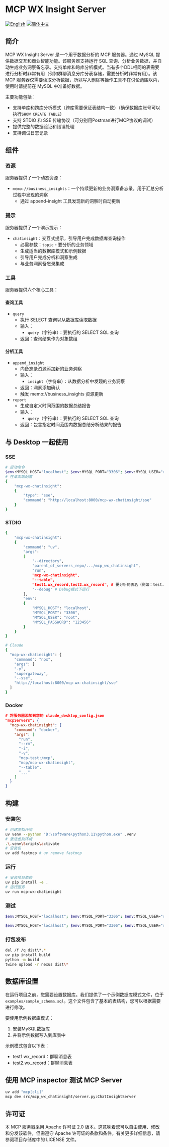 # MCP WX Insight Server

[![English](https://img.shields.io/badge/English-Click-yellow)](README.md)
[![简体中文](https://img.shields.io/badge/简体中文-点击查看-orange)](README-zh.md)

## 简介
MCP WX Insight Server 是一个用于数据分析的 MCP 服务器。通过 MySQL 提供数据交互和商业智能功能。该服务器支持运行 SQL 查询、分析业务数据，并自动生成业务洞察备忘录。支持单库和跨库分析模式。当有多个DDL相同的表需要进行分析时非常有用（例如群聊消息分库分表存储，需要分析时非常有用）。该 MCP 服务器仅需要读取分析数据，所以写入删除等操作工具不在讨论范围以内，使用时请提前在 MySQL 中准备好数据。

主要功能包括：
- 支持单库和跨库分析模式（跨库需要保证表结构一致）（确保数据库账号可以执行`SHOW CREATE TABLE`）
- 支持 STDIO 和 SSE 传输协议（可分别用Postman进行MCP协议的调试）
- 提供完整的数据验证和错误处理
- 支持调试日志记录

## 组件

### 资源
服务器提供了一个动态资源：
- `memo://business_insights`：一个持续更新的业务洞察备忘录，用于汇总分析过程中发现的洞察
  - 通过 append-insight 工具发现新的洞察时自动更新

### 提示
服务器提供了一个演示提示：
- `chatinsight`：交互式提示，引导用户完成数据库查询操作
  - 必需参数：`topic` - 要分析的业务领域
  - 生成适当的数据库模式和示例数据
  - 引导用户完成分析和洞察生成
  - 与业务洞察备忘录集成

### 工具
服务器提供六个核心工具：

#### 查询工具
- `query`
   - 执行 SELECT 查询以从数据库读取数据
   - 输入：
     - `query`（字符串）：要执行的 SELECT SQL 查询
   - 返回：查询结果作为对象数组

#### 分析工具
- `append_insight`
   - 向备忘录资源添加新的业务洞察
   - 输入：
     - `insight`（字符串）：从数据分析中发现的业务洞察
   - 返回：洞察添加确认
   - 触发 memo://business_insights 资源更新
- `report`
   - 生成自定义时间范围的数据总结报告
   - 输入：
     - `query`（字符串）：要执行的 SELECT SQL 查询
   - 返回：包含指定时间范围内数据总结分析结果的报告

## 与 Desktop 一起使用

### SSE
```bash
# 启动命令
$env:MYSQL_HOST="localhost"; $env:MYSQL_PORT="3306"; $env:MYSQL_USER="root"; $env:MYSQL_PASSWORD="123456"; uv run mcp-wx-chatinsight --table "test1.wx_record,test2.wx_record" --transport "sse" --port 8000 --sse_path "/mcp-wx-chatinsight/sse" --debug
# 在桌面端配置
{
    "mcp-wx-chatinsight":
    {
        "type": "sse",
        "command": "http://localhost:8000/mcp-wx-chatinsight/sse"
    }
}
```

### STDIO
```bash
{
    "mcp-wx-chatinsight":
    {
        "command": "uv",
        "args":
        [
            "--directory",
            "parent_of_servers_repo/.../mcp_wx_chatinsight",
            "run",
            "mcp-wx-chatinsight",
            "--table",
            "test1.wx_record,test2.wx_record", # 要分析的表名（例如：test.wx_record，传入多个时请用英文逗号分隔）
            "--debug" # Debug模式下运行
        ],
        "env":
        {
            "MYSQL_HOST": "localhost",
            "MYSQL_PORT": "3306",
            "MYSQL_USER": "root",
            "MYSQL_PASSWORD": "123456"
        }
    }
}
```

```bash
# Claude
{
  "mcp-wx-chatinsight": {
    "command": "npx",
    "args": [
    "-y",
    "supergateway",
    "--sse",
    "http://localhost:8000/mcp-wx-chatinsight/sse"
  ]
}
```

### Docker

```json
# 将服务器添加到您的 claude_desktop_config.json
"mcpServers": {
  "mcp-wx-chatinsight": {
    "command": "docker",
    "args": [
      "run",
      "--rm",
      "-i",
      "-v",
      "mcp-test:/mcp",
      "mcp/mcp-wx-chatinsight",
      "--table",
      "..."
    ]
  }
}
```

## 构建

### 安装包

```bash
# 创建虚拟环境
uv venv --python "D:\software\python3.11\python.exe" .venv
# 激活虚拟环境
.\.venv\Scripts\activate
# 安装包
uv add fastmcp # uv remove fastmcp
```

### 运行

```bash
# 安装项目依赖
uv pip install -e .
# 运行服务
uv run mcp-wx-chatinsight
```

### 测试
```bash
$env:MYSQL_HOST="localhost"; $env:MYSQL_PORT="3306"; $env:MYSQL_USER="root"; $env:MYSQL_PASSWORD="123456"; uv run mcp-wx-chatinsight --table 'test1.wx_record,test2.wx_record' --desc "券商群聊消息" --debug

$env:MYSQL_HOST="localhost"; $env:MYSQL_PORT="3306"; $env:MYSQL_USER="root"; $env:MYSQL_PASSWORD="123456"; uv run mcp-wx-chatinsight --table 'test1.wx_record,test2.wx_record' --desc "券商群聊消息" --transport "sse" --port 8000 --sse_path "/mcp-wx-chatinsight/sse" --debug # http://localhost:8000/mcp-wx-chatinsight/sse
```

### 打包发布

```bash
del /f /q dist\*.*
uv pip install build
python -m build
twine upload -r nexus dist\*
```

## 数据库设置

在运行项目之前，您需要设置数据库。我们提供了一个示例数据库模式文件，位于 `examples/sample_schema.sql`。这个文件包含了基本的表结构，您可以根据需要进行修改。

要使用示例数据库模式：

1. 安装MySQL数据库
2. 并将示例数据写入到库表中

示例模式包含以下表：
- test1.wx_record：群聊消息表
- test2.wx_record：群聊消息表

## 使用 MCP inspector 测试 MCP Server

```bash
uv add "mcp[cli]"
mcp dev src/mcp_wx_chatinsight/server.py:ChatInsightServer
```

## 许可证

本 MCP 服务器采用 Apache 许可证 2.0 版本。这意味着您可以自由使用、修改和分发该软件，但需遵守 Apache 许可证的条款和条件。有关更多详细信息，请参阅项目存储库中的 LICENSE 文件。
